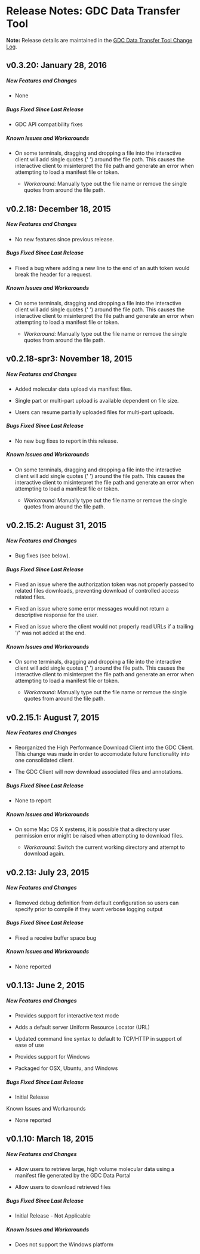 # Release Notes: GDC Data Transfer Tool

**Note:** Release details are maintained in the [GDC Data Transfer Tool Change Log](https://github.com/NCI-GDC/gdc-client/blob/master/CHANGELOG.md).

## v0.3.20: January 28, 2016

##### New Features and Changes

* None

##### Bugs Fixed Since Last Release

* GDC API compatibility fixes

##### Known Issues and Workarounds

* On some terminals, dragging and dropping a file into the interactive client will add single quotes (' ') around the file path. This causes the interactive client to misinterpret the file path and generate an error when attempting to load a manifest file or token.

  * *Workaround:* Manually type out the file name or remove the single quotes from around the file path.

## v0.2.18: December 18, 2015

##### New Features and Changes

* No new features since previous release.

##### Bugs Fixed Since Last Release

* Fixed a bug where adding a new line to the end of an auth token would break the header for a request.

##### Known Issues and Workarounds

* On some terminals, dragging and dropping a file into the interactive client will add single quotes (' ') around the file path. This causes the interactive client to misinterpret the file path and generate an error when attempting to load a manifest file or token.

  * *Workaround:* Manually type out the file name or remove the single quotes from around the file path.

## v0.2.18-spr3: November 18, 2015

##### New Features and Changes

* Added molecular data upload via manifest files.

* Single part or multi-part upload is available dependent on file size.

* Users can resume partially uploaded files for multi-part uploads.

##### Bugs Fixed Since Last Release

* No new bug fixes to report in this release.

##### Known Issues and Workarounds

* On some terminals, dragging and dropping a file into the interactive client will add single quotes (' ') around the file path. This causes the interactive client to misinterpret the file path and generate an error when attempting to load a manifest file or token.

  * *Workaround:* Manually type out the file name or remove the single quotes from around the file path.

## v0.2.15.2: August 31, 2015

##### New Features and Changes

* Bug fixes (see below).

##### Bugs Fixed Since Last Release

* Fixed an issue where the authorization token was not properly passed to related files downloads, preventing download of controlled access related files.

* Fixed an issue where some error messages would not return a descriptive response for the user.

* Fixed an issue where the client would not properly read URLs if a trailing '/' was not added at the end.

##### Known Issues and Workarounds

* On some terminals, dragging and dropping a file into the interactive client will add single quotes (' ') around the file path. This causes the interactive client to misinterpret the file path and generate an error when attempting to load a manifest file or token.

  * *Workaround:* Manually type out the file name or remove the single quotes from around the file path.

## v0.2.15.1: August 7, 2015

##### New Features and Changes

* Reorganized the High Performance Download Client into the GDC Client. This change was made in order to accomodate future functionality into one consolidated client.

* The GDC Client will now download associated files and annotations.

##### Bugs Fixed Since Last Release

* None to report

##### Known Issues and Workarounds

* On some Mac OS X systems, it is possible that a directory user permission error might be raised when attempting to download files.

  * *Workaround:* Switch the current working directory and attempt to download again.

## v0.2.13: July 23, 2015

##### New Features and Changes

* Removed debug definition from default configuration so users can specify prior to compile if they want verbose logging output

##### Bugs Fixed Since Last Release

* Fixed a receive buffer space bug

##### Known Issues and Workarounds

* None reported

## v0.1.13: June 2, 2015

##### New Features and Changes

* Provides support for interactive text mode

* Adds a default server Uniform Resource Locator (URL)

* Updated command line syntax to default to TCP/HTTP in support of ease of use

* Provides support for Windows

* Packaged for OSX, Ubuntu, and Windows

##### Bugs Fixed Since Last Release

* Initial Release

Known Issues and Workarounds

* None reported

## v0.1.10: March 18, 2015

##### New Features and Changes

* Allow users to retrieve large, high volume molecular data using a manifest file generated by the GDC Data Portal

* Allow users to download retrieved files

##### Bugs Fixed Since Last Release

* Initial Release - Not Applicable

##### Known Issues and Workarounds

* Does not support the Windows platform
